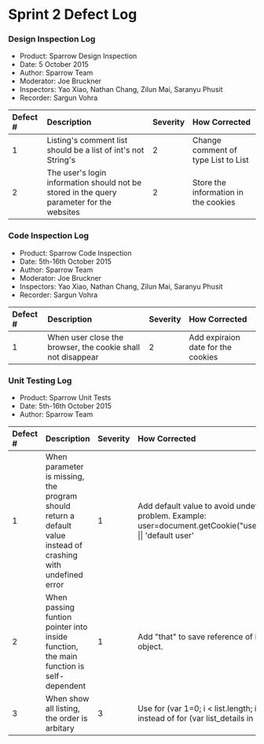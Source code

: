 Sprint 2 Defect Log
=======================

### Design Inspection Log

 - Product: Sparrow Design Inspection
 - Date: 5 October 2015
 - Author: Sparrow Team
 - Moderator: Joe Bruckner
 - Inspectors: Yao Xiao, Nathan Chang, Zilun Mai, Saranyu Phusit
 - Recorder: Sargun Vohra

| Defect # | Description                                                                            | Severity | How Corrected                                     |
|:---------|:---------------------------------------------------------------------------------------|:---------|:--------------------------------------------------|
|     1    | Listing's comment list should be a list of int's not String's                          |     2    | Change comment of type List<String> to List<Int>  |
|     2    | The user's login information should not be stored in the query parameter for the websites                          |     2    | Store the information in the cookies  |


### Code Inspection Log

 - Product: Sparrow Code Inspection
 - Date: 5th-16th October 2015
 - Author: Sparrow Team
 - Moderator: Joe Bruckner
 - Inspectors: Yao Xiao, Nathan Chang, Zilun Mai, Saranyu Phusit
 - Recorder: Sargun Vohra

| Defect # | Description                                                              | Severity | How Corrected                                                                        |
|:---------|:-------------------------------------------------------------------------|:---------|:-------------------------------------------------------------------------------------|
|     1    | When user close the browser, the cookie shall not disappear                          |     2    | Add expiraion date for the cookies  |


### Unit Testing Log

- Product: Sparrow Unit Tests
- Date: 5th-16th October 2015
- Author: Sparrow Team

| Defect # | Description                                                              | Severity | How Corrected                                                                        |
|:---------|:-------------------------------------------------------------------------|:---------|:-------------------------------------------------------------------------------------|
|     1    | When parameter is missing, the program should return a default value instead of crashing with undefined error                          |     1    | Add default value to avoid undefined problem. Example: user=document.getCookie("username") \|\| 'default user'  |
|     2    | When passing funtion pointer into inside function, the main function is self-dependent                        |     1    | Add "that" to save reference of its own object. 
|     3    | When show all listing, the order is arbitary                        |     3    | Use for (var 1=0; i < list.length; i++) instead of for (var list_details in list) 



